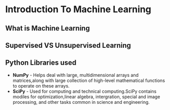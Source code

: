 # Introduction To Machine Learning

## What is Machine Learning

## Supervised VS Unsupervised Learning

## Python Libraries used
- __NumPy__ - Helps deal with large, multidimensional arrays and matrices,along with large collection of high-level mathematical functions to operate on these arrays.
- __SciPy__ - Used for computing and technical computing.SciPy contains modiles for optimization,linear algebra, intergration, special and image processing, and other tasks common in science and engineering.